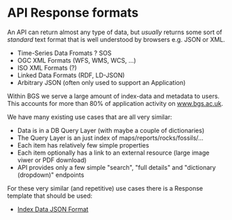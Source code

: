 # API Response formats

An API can return almost any type of data, but *usually* returns some sort of *standard* text format that is well understood by browsers e.g. JSON or XML.

- Time-Series Data Fromats ? SOS
- OGC XML Formats (WFS, WMS, WCS, ...)
- ISO XML Formats (?)
- Linked Data Formats (RDF, LD-JSON)
- Arbitrary JSON (often only used to support an Application)

Within BGS we serve a large amount of index-data and metadata to users. This accounts for more than 80% of application activity on www.bgs.ac.uk.

We have many existing use cases that are all very similar:

- Data is in a DB Query Layer (with maybe a couple of dictionaries)
- The Query Layer is an just index of maps/reports/rocks/fossils/... 
- Each item has relatively few simple properties
- Each item optionally has a link to an external resource (large image viwer or PDF download)
- API provides only a few simple "search", "full details" and "dictionary (dropdown)" endpoints

For these very similar (and repetitive) use cases there is a Response template that should be used:

- [Index Data JSON Format](main-content/json-format)
